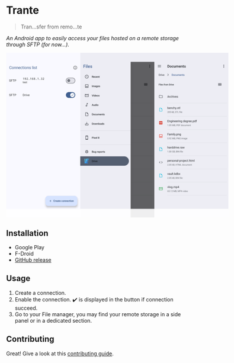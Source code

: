 # Trante

> Tran...sfer from remo...te

_An Android app to easily access your files hosted on a remote storage through SFTP (for now...)._

<div style="display: flex; justify-content: space-between;">
  <img src="docs/app.png" alt="List of connections in the app. The first is disabled, while the second is enabled." width="200"/>
  <img src="docs/saf.png" alt="Quick accesses in File manager app, where an entry for the remote storage can be found." width="200"/>
  <img src="docs/files-list.png" alt="List of files hosted on the remote storage." width="200"/>
</div>

## Installation

- Google Play
- F-Droid
- [GitHub release](https://github.com/Chiogros/Trante/releases)

## Usage

1. Create a connection.
2. Enable the connection. ✔️ is displayed in the button if connection succeed.
3. Go to your File manager, you may find your remote storage in a side panel or in a dedicated
   section.

## Contributing

Great! Give a look at this [contributing guide](CONTRIBUTING.md).
